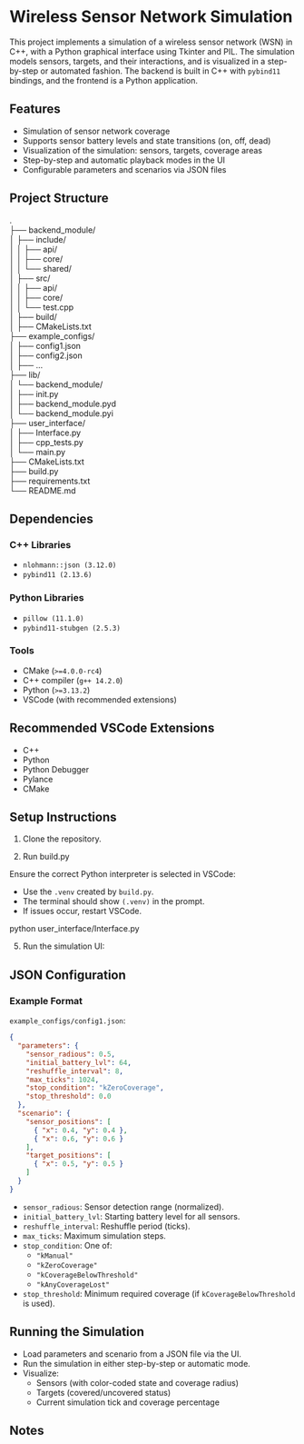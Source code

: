 # Wireless Sensor Network Simulation

This project implements a simulation of a wireless sensor network (WSN) in C++, with a Python graphical interface using Tkinter and PIL. The simulation models sensors, targets, and their interactions, and is visualized in a step-by-step or automated fashion. The backend is built in C++ with `pybind11` bindings, and the frontend is a Python application.

## Features

- Simulation of sensor network coverage
- Supports sensor battery levels and state transitions (on, off, dead)
- Visualization of the simulation: sensors, targets, coverage areas
- Step-by-step and automatic playback modes in the UI
- Configurable parameters and scenarios via JSON files

## Project Structure
.  
├── backend_module/  
│ ├── include/  
│ │ ├── api/  
│ │ ├── core/  
│ │ └── shared/  
│ ├── src/  
│ │ ├── api/  
│ │ ├── core/  
│ │ └── test.cpp  
│ ├── build/  
│ ├── CMakeLists.txt  
├── example_configs/  
│ ├── config1.json  
│ ├── config2.json  
│ ├── ...  
├── lib/  
│ └── backend_module/  
│ ├── init.py  
│ ├── backend_module.pyd  
│ └── backend_module.pyi  
├── user_interface/  
│ ├── Interface.py  
│ ├── cpp_tests.py  
│ └── main.py  
├── CMakeLists.txt  
├── build.py  
├── requirements.txt  
└── README.md  

## Dependencies

### C++ Libraries

- `nlohmann::json (3.12.0)`
- `pybind11 (2.13.6)`

### Python Libraries

- `pillow (11.1.0)`
- `pybind11-stubgen (2.5.3)`

### Tools

- CMake (`>=4.0.0-rc4`)
- C++ compiler (`g++ 14.2.0`)
- Python (`>=3.13.2`)
- VSCode (with recommended extensions)

## Recommended VSCode Extensions

- C++
- Python
- Python Debugger
- Pylance
- CMake

## Setup Instructions

1. Clone the repository.

2. Run build.py

Ensure the correct Python interpreter is selected in VSCode:
- Use the `.venv` created by `build.py`.
- The terminal should show `(.venv)` in the prompt.
- If issues occur, restart VSCode.

python user_interface/Interface.py

5. Run the simulation UI:


## JSON Configuration

### Example Format

`example_configs/config1.json`:
```json
{
  "parameters": {
    "sensor_radious": 0.5,
    "initial_battery_lvl": 64,
    "reshuffle_interval": 8,
    "max_ticks": 1024,
    "stop_condition": "kZeroCoverage",
    "stop_threshold": 0.0
  },
  "scenario": {
    "sensor_positions": [
      { "x": 0.4, "y": 0.4 },
      { "x": 0.6, "y": 0.6 }
    ],
    "target_positions": [
      { "x": 0.5, "y": 0.5 }
    ]
  }
}
```

- `sensor_radious`: Sensor detection range (normalized).
- `initial_battery_lvl`: Starting battery level for all sensors.
- `reshuffle_interval`: Reshuffle period (ticks).
- `max_ticks`: Maximum simulation steps.
- `stop_condition`: One of:
  - `"kManual"`
  - `"kZeroCoverage"`
  - `"kCoverageBelowThreshold"`
  - `"kAnyCoverageLost"`
- `stop_threshold`: Minimum required coverage (if `kCoverageBelowThreshold` is used).

## Running the Simulation

- Load parameters and scenario from a JSON file via the UI.
- Run the simulation in either step-by-step or automatic mode.
- Visualize:
  - Sensors (with color-coded state and coverage radius)
  - Targets (covered/uncovered status)
  - Current simulation tick and coverage percentage

## Notes
